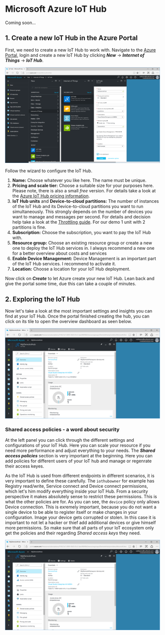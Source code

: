 # Microsoft Azure IoT Hub
Coming soon...

## 1. Create a new IoT Hub in the Azure Portal
First, we need to create a new IoT Hub to work with. Navigate to the [Azure Portal](https://portal.azure.com), login and create a new IoT Hub by clicking ***New*** -> ***Internet of Things*** -> ***IoT Hub***.

![Create an Azure IoT Hub](/Misc/azureconfigureiothub.png)

Follow the wizard to configure the IoT Hub.

1. **Name:** Choose whatever you like here. The name must be unique.
2. **Pricing and scale tier:** Choose a suitable size for your purposes here. Please note, there is also a small *free* version. For details take a look at the [Azure IoT Hub pricing information](https://azure.microsoft.com/en-us/pricing/details/iot-hub/).
3. **IoT Hub units** and **Device-to-cloud partitions:** The number of instances of the IoT Hub and its Device-to-cloud partitions you want to run simultaneously. This strongly depends on the number of devices you want to manage and messages per second. For details and decision help take a look at the  [Throttling guide](https://azure.microsoft.com/en-us/documentation/articles/iot-hub-devguide/#throttling). For our demo 1 unit with 2 partitions is fine.
4. **Subscription:** Choose the subscription, you want to pay the IoT Hub with.
5. **Resource group:** Choose an existing resource group or create a new one to deploy the IoT Hub services in. I always recommend a new one for a better overview about costs and services
6. **Enable Device Management:** Device Management is an important part of the IoT Hub services. I recommend to activate it.
7. **Location:** Choose a location for your IoT Hub deployment.

Now click on ***Create*** to let Azure create your new IoT Hub. Lean back and give the portal some time, due this can take a couple of minutes.

## 2. Exploring the IoT Hub
Now let's take a look at the most important settings and insights you can find at your IoT Hub. Once the portal finished creating the hub, you can click on its tile to open the overview dashboard as seen below.

![Azure IoT Hub Overview](/Misc/azureiothuboverview.png)

### Shared access policies - a word about security
At the left panel you can click through the different settings and configurations of your IoT Hub. Here you can scale your resource if you need more performance and adjust everything to your needs. The ***Shared access policies*** section is very important at the beginning. Here you can add policies for different users of your IoT hub and manage or regenrate their access keyes.

As the IoT Hub is used from different endpoints in different scenarios, it is very important to define these carefully. The `iothubowner` for example has Registry read/write, Service connect and Device connect permissions, which let's him modify everything inside your IoT Hub. From a security perspective it makes absolutely sense to restrict these permissions. This is what the other policies are for. As you can see, the `device` policy only allows Device connection. This is exremely important, because you do not want a single device to be able to register itself or make changes in your configuration. Image your device gets corrupted or stolen. In this case it is important to not let a hacker or thief add additional devices or give himself more permissions. So make sure that all parts of your IoT ecosystem only get the policies and their regarding *Shared access keys* they need.

![Azure IoT Hub Shared access policies](/Misc/azureiothuboverview.png)
